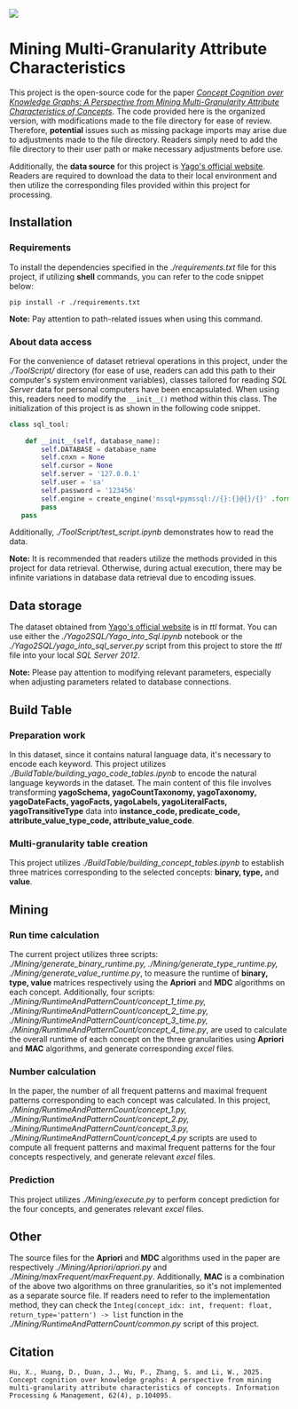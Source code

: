 [![](https://img.shields.io/badge/语言切换-中文-blue)](./README_cn.md)

# Mining Multi-Granularity Attribute Characteristics

This project is the open-source code for the paper [*Concept Cognition over Knowledge Graphs: A Perspective from Mining Multi-Granularity Attribute Characteristics of Concepts*](https://doi.org/10.1016/j.ipm.2025.104095). The code provided here is the organized version, with modifications made to the file directory for ease of review. Therefore, **potential** issues such as missing package imports may arise due to adjustments made to the file directory. Readers simply need to add the file directory to their user path or make necessary adjustments before use.

Additionally, the **data source** for this project is [Yago's official website](https://yago-knowledge.org/). Readers are required to download the data to their local environment and then utilize the corresponding files provided within this project for processing.

## Installation

### Requirements

To install the dependencies specified in the *./requirements.txt* file for this project, if utilizing **shell** commands, you can refer to the code snippet below:

```shell
pip install -r ./requirements.txt
```

**Note:** Pay attention to path-related issues when using this command.

### About data access

For the convenience of dataset retrieval operations in this project, under the *./ToolScript/* directory (for ease of use, readers can add this path to their computer's system environment variables), classes tailored for reading *SQL Server* data for personal computers have been encapsulated. When using this, readers need to modify the `__init__()` method within this class. The initialization of this project is as shown in the following code snippet.

```python
class sql_tool:
    
    def __init__(self, database_name):
        self.DATABASE = database_name
        self.cnxn = None
        self.cursor = None
        self.server = '127.0.0.1'
        self.user = 'sa'
        self.password = '123456'
        self.engine = create_engine('mssql+pymssql://{}:{}@{}/{}' .format(self.user, self.password, self.server, self.DATABASE))
        pass
   pass
```

Additionally, *./ToolScript/test_script.ipynb* demonstrates how to read the data.

**Note:** It is recommended that readers utilize the methods provided in this project for data retrieval. Otherwise, during actual execution, there may be infinite variations in database data retrieval due to encoding issues.

## Data storage

The dataset obtained from [Yago's official website](https://yago-knowledge.org/) is in *ttl* format. You can use either the *./Yago2SQL/Yago_into_Sql.ipynb* notebook or the *./Yago2SQL/yago_into_sql_server.py* script from this project to store the *ttl* file into your local *SQL Server 2012*.

**Note:** Please pay attention to modifying relevant parameters, especially when adjusting parameters related to database connections.

## Build Table

### Preparation work

In this dataset, since it contains natural language data, it's necessary to encode each keyword. This project utilizes *./BuildTable/building_yago_code_tables.ipynb* to encode the natural language keywords in the dataset. The main content of this file involves transforming **yagoSchema, yagoCountTaxonomy, yagoTaxonomy, yagoDateFacts, yagoFacts, yagoLabels, yagoLiteralFacts, yagoTransitiveType** data into **instance_code, predicate_code, attribute_value_type_code, attribute_value_code**.

### Multi-granularity table creation

This project utilizes *./BuildTable/building_concept_tables.ipynb* to establish three matrices corresponding to the selected concepts: **binary, type,** and **value**.

## Mining

### Run time calculation

The current project utilizes three scripts: *./Mining/generate_binary_runtime.py, ./Mining/generate_type_runtime.py, ./Mining/generate_value_runtime.py*, to measure the runtime of **binary, type, value** matrices respectively using the **Apriori** and **MDC** algorithms on each concept. Additionally, four scripts: *./Mining/RuntimeAndPatternCount/concept_1_time.py, ./Mining/RuntimeAndPatternCount/concept_2_time.py, ./Mining/RuntimeAndPatternCount/concept_3_time.py, ./Mining/RuntimeAndPatternCount/concept_4_time.py*, are used to calculate the overall runtime of each concept on the three granularities using **Apriori** and **MAC** algorithms, and generate corresponding *excel* files.

### Number calculation

In the paper, the number of all frequent patterns and maximal frequent patterns corresponding to each concept was calculated. In this project, *./Mining/RuntimeAndPatternCount/concept_1.py, ./Mining/RuntimeAndPatternCount/concept_2.py, ./Mining/RuntimeAndPatternCount/concept_3.py, ./Mining/RuntimeAndPatternCount/concept_4.py* scripts are used to compute all frequent patterns and maximal frequent patterns for the four concepts respectively, and generate relevant *excel* files.

### Prediction

This project utilizes *./Mining/execute.py* to perform concept prediction for the four concepts, and generates relevant *excel* files.

## Other

The source files for the **Apriori** and **MDC** algorithms used in the paper are respectively *./Mining/Apriori/apriori.py* and *./Mining/maxFrequent/maxFrequent.py*. Additionally, **MAC** is a combination of the above two algorithms on three granularities, so it's not implemented as a separate source file. If readers need to refer to the implementation method, they can check the `Integ(concept_idx: int, frequent: float, return_type='pattern') -> list` function in the *./Mining/RuntimeAndPatternCount/common.py* script of this project.

## Citation

```
Hu, X., Huang, D., Duan, J., Wu, P., Zhang, S. and Li, W., 2025. Concept cognition over knowledge graphs: A perspective from mining multi-granularity attribute characteristics of concepts. Information Processing & Management, 62(4), p.104095.
```



